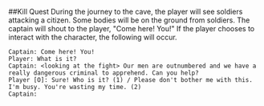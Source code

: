 ##Kill Quest
During the journey to the cave, the player will see soldiers attacking a citizen. Some bodies will be on the ground from soldiers. The captain will shout to the player, "Come here! You!" If the player chooses to interact with the character, the following will occur.

```
Captain: Come here! You!
Player: What is it?
Captain: <looking at the fight> Our men are outnumbered and we have a really dangerous criminal to apprehend. Can you help?
Player [O]: Sure! Who is it? (1) / Please don't bother me with this. I'm busy. You're wasting my time. (2)
Captain:

```
